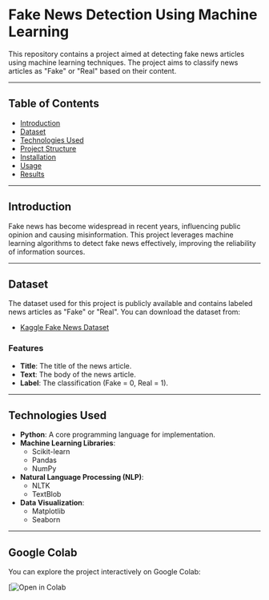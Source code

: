 # Fake News Detection Using Machine Learning

This repository contains a project aimed at detecting fake news articles using machine learning techniques. The project aims to classify news articles as "Fake" or "Real" based on their content.

---

## Table of Contents
- [Introduction](#introduction)
- [Dataset](#dataset)
- [Technologies Used](#technologies-used)
- [Project Structure](#project-structure)
- [Installation](#installation)
- [Usage](#usage)
- [Results](#results)

  

---

## Introduction
Fake news has become widespread in recent years, influencing public opinion and causing misinformation. This project leverages machine learning algorithms to detect fake news effectively, improving the reliability of information sources.

---

## Dataset
The dataset used for this project is publicly available and contains labeled news articles as "Fake" or "Real". You can download the dataset from:
- [Kaggle Fake News Dataset](https://www.kaggle.com/c/fake-news/data)

### Features
- **Title**: The title of the news article.
- **Text**: The body of the news article.
- **Label**: The classification (Fake = 0, Real = 1).

---

## Technologies Used
- **Python**: A core programming language for implementation.
- **Machine Learning Libraries**: 
  - Scikit-learn
  - Pandas
  - NumPy
- **Natural Language Processing (NLP)**:
  - NLTK
  - TextBlob
- **Data Visualization**:
  - Matplotlib
  - Seaborn

---
## Google Colab

You can explore the project interactively on Google Colab:

[![Open in Colab](https://colab.research.google.com/drive/17b-6cN-I9JdfPjE-lwRG0QuVZ1PXOfBX#scrollTo=B1DpbNrS4zU_)

